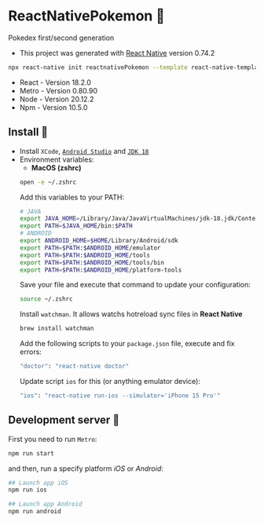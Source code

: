 # ReactNativePokemon 📁

Pokedex first/second generation

- This project was generated with [React Native](https://reactnative.dev) version 0.74.2
```bash
npx react-native init reactnativePokemon --template react-native-template-typescript
```
- React - Version 18.2.0
- Metro - Version 0.80.90
- Node - Version 20.12.2
- Npm - Version 10.5.0

## Install 🔨

- Install `XCode`, [`Android Studio`](https://developer.android.com/studio?hl=es-419) and [`JDK 18`](https://www.oracle.com/java/technologies/javase/jdk18-archive-downloads.html)
- Environment variables:
  - **MacOS (zshrc)**
   ```bash
   open -e ~/.zshrc
   ```
   Add this variables to your PATH:
   ```bash
   # JAVA
   export JAVA_HOME=/Library/Java/JavaVirtualMachines/jdk-18.jdk/Contents/Home
   export PATH=$JAVA_HOME/bin:$PATH
   # ANDROID
   export ANDROID_HOME=$HOME/Library/Android/sdk
   export PATH=$PATH:$ANDROID_HOME/emulator
   export PATH=$PATH:$ANDROID_HOME/tools
   export PATH=$PATH:$ANDROID_HOME/tools/bin
   export PATH=$PATH:$ANDROID_HOME/platform-tools
   ```
   Save your file and execute that command to update your configuration:
   ```bash
   source ~/.zshrc
   ```
   Install `watchman`. It allows watchs hotreload sync files in **React Native**
   ```bash
   brew install watchman
   ```
   Add the following scripts to your `package.json` file, execute and fix errors:
   ```bash
   "doctor": "react-native doctor" 
   ```
   Update script `ios` for this (or anything emulator device):
   ```bash
   "ios": "react-native run-ios --simulator='iPhone 15 Pro'"
   ```

## Development server 🚀

First you need to run `Metro`:
```bash
npm run start
```
and then, run a specify platform _iOS_ or _Android_:
```bash
## Launch app iOS
npm run ios

## Launch app Android
npm run android
```